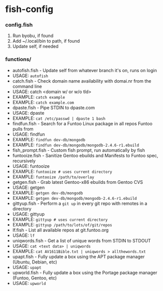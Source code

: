 fish-config
==============

### config.fish

1. Run byobu, if found
2. Add ~/.local/bin to path, if found
3. Update self, if needed

### functions/

* autofish.fish - Update self from whatever branch it's on, runs on login
 * USAGE: `autofish`
* catch.fish - Check domain name availability with domai.nr from the command line
 * USAGE: catch <domain w/ or w/o tld>
 * EXAMPLE: `catch example`
 * EXAMPLE: `catch example.com`
* dpaste.fish - Pipe STDIN to dpaste.com
 * USAGE: dpaste <expire in days> <syntax to hilight>
 * EXAMPLE: `cat /etc/passwd | dpaste 1 bash`
* findfun.fish - Search for a Funtoo Linux package in all repos Funtoo pulls from
 * USAGE: findfun <package or ebuild>
 * EXAMPLE: `findfun dev-db/mongodb`
 * EXAMPLE: `findfun dev-db/mongodb/mongodb-2.4.6-r1.ebuild`
* fish_prompt.fish - Custom fish prompt, run automatically by fish
* funtooize.fish - Sanitize Gentoo ebuilds and Manifests to Funtoo spec, recursively
 * USAGE: funtooize <path>
 * EXAMPLE: `funtooize # uses current directory`
 * EXAMPLE: `funtooize /path/to/overlay`
* getgen.fish - Grab latest Gentoo-x86 ebuilds from Gentoo CVS
 * USAGE: getgen <package or ebuild>
 * EXAMPLE: `getgen dev-db/mongodb`
 * EXAMPLE: `getgen dev-db/mongodb/mongodb-2.4.6-r1.ebuild`
* gittyup.fish - Perform a `git up` in every git repo with remotes in a directory
 * USAGE: gittyup <path>
 * EXAMPLE: `gittyup # uses current directory`
 * EXAMPLE: `gittyup /path/to/lots/of/git/repos`
* lf.fish - List all available repos at git.funtoo.org
 * USAGE: `lf`
* uniqwords.fish - Get a list of unique words from STDIN to STDOUT
 * USAGE: `cat <text data> | uniqwords`
 * EXAMPLE: `cat AV1611Bible.txt | uniqwords > allthewords.txt`
* upapt.fish - Fully update a box using the APT package manager (Ubuntu, Debian, etc)
 * USAGE: `upapt`
* upworld.fish - Fully update a box using the Portage package manager (Funtoo, Gentoo, etc)
 * USAGE: `upworld`
